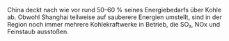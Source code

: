 China deckt nach wie vor rund 50–60 % seines Energiebedarfs über Kohle ab. Obwohl Shanghai teilweise auf sauberere Energien umstellt, sind in der Region noch immer mehrere Kohlekraftwerke in Betrieb, die SO₂, NOx und Feinstaub ausstoßen.

